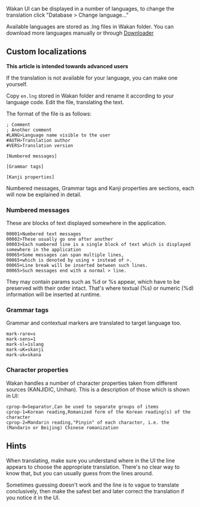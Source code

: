 Wakan UI can be displayed in a number of languages, to change the translation click "Database > Change language..."

Available languages are stored as .lng files in Wakan folder. You can download more languages manually or through [Downloader](Downloader.md)


## Custom localizations
**This article is intended towards advanced users**

If the translation is not available for your language, you can make one yourself.

Copy `en.lng` stored in Wakan folder and rename it according to your language code. Edit the file, translating the text.

The format of the file is as follows:
```
; Comment
; Another comment
#LANG>Language name visible to the user
#AUTH>Translation author
#VERS>Translation version

[Numbered messages]

[Grammar tags]

[Kanji properties]
```

Numbered messages, Grammar tags and Kanji properties are sections, each will now be explained in detail.


### Numbered messages

These are blocks of text displayed somewhere in the application.

```
00001>Numbered text messages
00002>These usually go one after another
00003>Each numbered line is a single block of text which is displayed somewhere in the application
00065+Some messages can span multiple lines,
00065+which is denoted by using + instead of >.
00065+Line break will be inserted between such lines.
00065>Such messages end with a normal > line.
```

They may contain params such as %d or %s appear, which have to be preserved with their order intact. That's where textual (%s) or numeric (%d) information will be inserted at runtime.

### Grammar tags

Grammar and contextual markers are translated to target language too.

```
mark-rare=s
mark-sens=1
mark-sl=1slang
mark-uK=skanji
mark-uk=skana
```


### Character properties

Wakan handles a number of character properties taken from different sources (KANJIDIC, Unihan). This is a description of those which is shown in UI:

```
cprop-0=Separator,Can be used to separate groups of items
cprop-1=Korean reading,Romanized form of the Korean reading(s) of the character
cprop-2=Mandarin reading,"Pinyin" of each character, i.e. the (Mandarin or Beijing) Chinese romanization
```


## Hints
When translating, make sure you understand where in the UI the line appears to choose the appropriate translation. There's no clear way to know that, but you can usually guess from the lines around.

Sometimes guessing doesn't work and the line is to vague to translate conclusively, then make the safest bet and later correct the translation if you notice it in the UI.